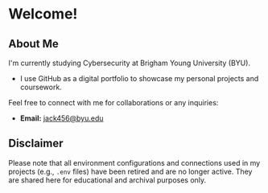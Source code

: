 # Welcome!

## About Me
I'm currently studying Cybersecurity at Brigham Young University (BYU). 
- I use GitHub as a digital portfolio to showcase my personal projects and coursework. 

Feel free to connect with me for collaborations or any inquiries:
- **Email:** jack456@byu.edu

## Disclaimer
Please note that all environment configurations and connections used in my projects (e.g., `.env` files) have been retired and are no longer active. They are shared here for educational and archival purposes only.
